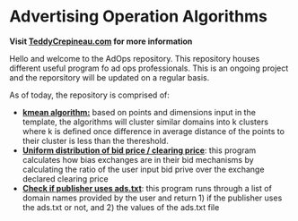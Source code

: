 # Advertising Operation Algorithms


**Visit [TeddyCrepineau.com](http://teddycrepineau.com/) for more information**

Hello and welcome to the AdOps repository. This repository houses different useful program fo ad ops professionals. This is an ongoing project and the reporsitory will be updated on a regular basis.

As of today, the repository is comprised of:
- **[kmean algorithm:](https://github.com/TeddyCr/AdOps/tree/master/Domains_Clustering_Kmeans)** based on points and dimensions input in the template, the algorithms will cluster similar domains into k clusters where k is defined once difference in average distance of the points to their cluster is less than the thereshold.
- **[Uniform distribution of bid price / clearing price](https://github.com/TeddyCr/AdOps/tree/master/Exchange_win_clearing_price_ratio)**: this program calculates how bias exchanges are in their bid mechanisms by calculating the ratio of the user input bid prive over the exchange declared clearing price
- **[Check if publisher uses ads.txt](https://github.com/TeddyCr/AdOps/tree/master/has_ads.txt_scraper)**: this program runs through a list of domain names provided by the user and return 1) if the publisher uses the ads.txt or not, and 2) the values of the ads.txt file
